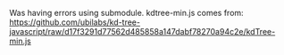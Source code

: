 Was having errors using submodule. kdtree-min.js comes from:
https://github.com/ubilabs/kd-tree-javascript/raw/d17f3291d77562d485858a147dabf78270a94c2e/kdTree-min.js

